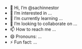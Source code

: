 - 👋 Hi, I’m @sachinnestor
- 👀 I’m interested in ...
- 🌱 I’m currently learning ...
- 💞️ I’m looking to collaborate on ...
- 📫 How to reach me ...
- 😄 Pronouns: ...
- ⚡ Fun fact: ...

<!---
sachinnestor/sachinnestor is a ✨ special ✨ repository because its `README.md` (this file) appears on your GitHub profile.
You can click the Preview link to take a look at your changes.
--->
